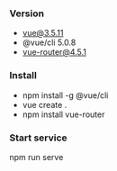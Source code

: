 ### Version
* vue@3.5.11
* @vue/cli 5.0.8
* vue-router@4.5.1

### Install
- npm install -g @vue/cli
- vue create .
- npm install vue-router

### Start service
npm run serve  

